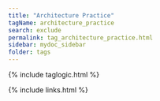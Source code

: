 ```yaml
---
title: "Architecture Practice"
tagName: architecture_practice
search: exclude
permalink: tag_architecture_practice.html
sidebar: mydoc_sidebar
folder: tags
---
```

{% include taglogic.html %}

{% include links.html %}
